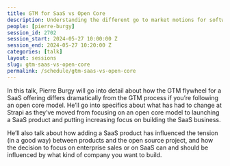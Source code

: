 ```yaml
---
title: GTM for SaaS vs Open Core
description: Understanding the different go to market motions for software as a service versus Open Core.
people: [pierre-burgy]
session_id: 2702
session_start: 2024-05-27 10:00:00 Z
session_end: 2024-05-27 10:20:00 Z
categories: [talk]
layout: sessions
slug: gtm-saas-vs-open-core
permalink: /schedule/gtm-saas-vs-open-core
---
```


In this talk, Pierre Burgy will go into detail about how the GTM flywheel for a SaaS offering differs dramatically 
from the GTM process if you’re following an open core model. He’ll go into specifics about what has had to change 
at Strapi as they’ve moved from focusing on an open core model to launching a SaaS product and putting increasing 
focus on building the SaaS business. 

He’ll also talk about how adding a SaaS product has influenced the tension 
(in a good way) between products and the open source project, and how the decision to focus on enterprise sales 
or on SaaS can and should be influenced by what kind of company you want to build. 
